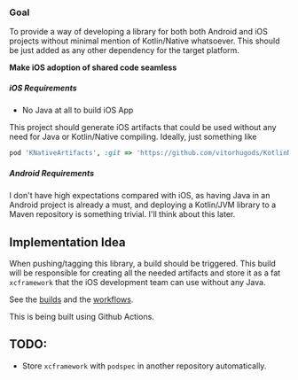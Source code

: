 
### Goal

To provide a way of developing a library for both both Android and iOS projects without minimal mention of Kotlin/Native whatsoever. This should be just added as any other dependency for the target platform.

**Make iOS adoption of shared code seamless**

##### iOS Requirements

 - No Java at all to build iOS App
 
This project should generate iOS artifacts that could be used without any need for Java or Kotlin/Native compiling. 
Ideally, just something like
```ruby
pod 'KNativeArtifacts', :git => 'https://github.com/vitorhugods/KotlinNativeMobileArtifacts'
```

##### Android Requirements

I don't have high expectations compared with iOS, as having Java in an Android project is already a must, and deploying a Kotlin/JVM library to a Maven repository is something trivial. I'll think about this later.


## Implementation Idea

When pushing/tagging this library, a build should be triggered. This build will be responsible for creating all the needed artifacts and store it as a fat `xcframework` that the iOS development team can use without any Java.

See the [builds](https://github.com/vitorhugods/KotlinNativeMobileExample/actions) and the [workflows](https://github.com/vitorhugods/KotlinNativeMobileExample/tree/master/.github/workflows).

This is being built using Github Actions.


## TODO:
* Store `xcframework` with `podspec` in another repository automatically.
